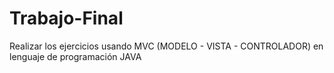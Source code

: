 # Trabajo-Final
Realizar los ejercicios usando MVC (MODELO - VISTA - CONTROLADOR) en lenguaje de programación JAVA
